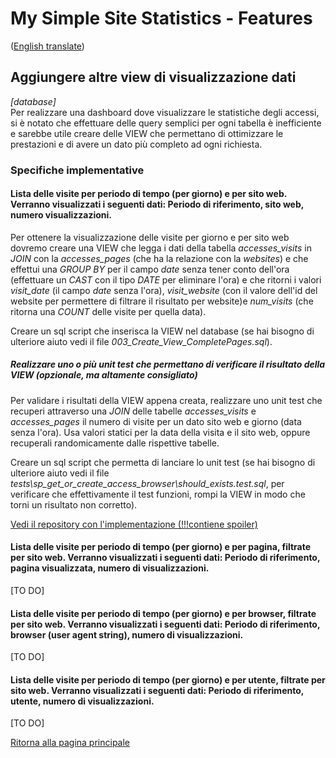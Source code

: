# My Simple Site Statistics - Features
([English translate](AddViews.md))  

## Aggiungere altre view di visualizzazione dati
*[database]*  
Per realizzare una dashboard dove visualizzare le statistiche degli accessi, si è notato che effettuare delle query semplici per ogni tabella è inefficiente e sarebbe utile creare delle VIEW che permettano di ottimizzare le prestazioni e di avere un dato più completo ad ogni richiesta.  

### Specifiche implementative

#### Lista delle visite per periodo di tempo (per giorno) e per sito web. Verranno visualizzati i seguenti dati: Periodo di riferimento, sito web, numero visualizzazioni.

Per ottenere la visualizzazione delle visite per giorno e per sito web dovremo creare una VIEW che legga i dati della tabella *accesses_visits* in *JOIN* con la *accesses_pages* (che ha la relazione con la *websites*) e che effettui una *GROUP BY* per il campo *date* senza tener conto dell'ora (effettuare un *CAST* con il tipo *DATE* per eliminare l'ora) e che ritorni i valori *visit_date* (il campo *date* senza l'ora), *visit_website* (con il valore dell'id del website per permettere di filtrare il risultato per website)e *num_visits* (che ritorna una *COUNT* delle visite per quella data).

Creare un sql script che inserisca la VIEW nel database (se hai bisogno di ulteriore aiuto vedi il file *003_Create_View_CompletePages.sql*).

##### Realizzare uno o più unit test che permettano di verificare il risultato della VIEW (opzionale, ma altamente consigliato)

Per validare i risultati della VIEW appena creata, realizzare uno unit test che recuperi attraverso una *JOIN* delle tabelle *accesses_visits* e *accesses_pages* il numero di visite per un dato sito web e giorno (data senza l'ora). Usa valori statici per la data della visita e il sito web, oppure recuperali randomicamente dalle rispettive tabelle.

Creare un sql script che permetta di lanciare lo unit test (se hai bisogno di ulteriore aiuto vedi il file *tests\sp_get_or_create_access_browser\should_exists.test.sql*, per verificare che effettivamente il test funzioni, rompi la VIEW in modo che torni un risultato non corretto).

[Vedi il repository con l'implementazione (!!!contiene spoiler)](https://github.com/Magicianred/my-simple-site-statistics-mssql/tree/pathFromV0toV1/step01/add-views)  

#### Lista delle visite per periodo di tempo (per giorno) e per pagina, filtrate per sito web. Verranno visualizzati i seguenti dati: Periodo di riferimento, pagina visualizzata, numero di visualizzazioni.

[TO DO]

#### Lista delle visite per periodo di tempo (per giorno) e per browser, filtrate per sito web. Verranno visualizzati i seguenti dati: Periodo di riferimento, browser (user agent string), numero di visualizzazioni.

[TO DO]

#### Lista delle visite per periodo di tempo (per giorno) e per utente, filtrate per sito web. Verranno visualizzati i seguenti dati: Periodo di riferimento, utente, numero di visualizzazioni.

[TO DO]

[Ritorna alla pagina principale](../README_IT.md)  